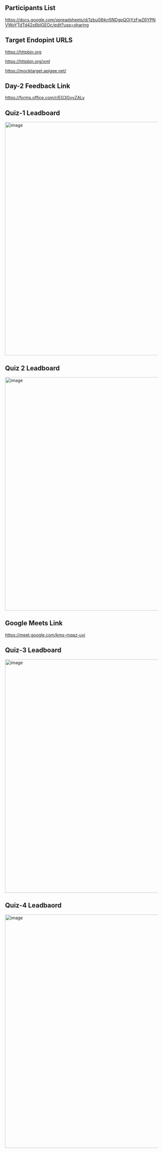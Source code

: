 ## Participants List

https://docs.google.com/spreadsheets/d/1zbu08ikn5NDgpQOjYzFwZ6YPNVWoYTdTd42s6bIGEOc/edit?usp=sharing

## Target Endopint URLS

https://httpbin.org

https://httpbin.org/xml

https://mocktarget.apigee.net/

## Day-2 Feedback Link

https://forms.office.com/r/EG3GvyZALv

## Quiz-1 Leadboard
<img width="1366" height="768" alt="image" src="https://github.com/user-attachments/assets/cd3fa500-5288-4908-8adc-c362a01e3299" />

## Quiz 2 Leadboard

<img width="1366" height="768" alt="image" src="https://github.com/user-attachments/assets/2d591388-ad91-434f-91b1-146c7928e804" />


## Google Meets Link

https://meet.google.com/kms-mqaz-uyi

## Quiz-3 Leadboard

<img width="1366" height="768" alt="image" src="https://github.com/user-attachments/assets/a52321af-266d-4914-8091-03fb5c8dce2b" />

## Quiz-4 Leadbaord

<img width="1366" height="768" alt="image" src="https://github.com/user-attachments/assets/9d3e0232-8f60-4175-8428-c97442c3b0d6" />





